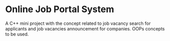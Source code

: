 # Online Job Portal System
A C++ mini project with the concept related to job vacancy search for applicants and job vacancies announcement for companies.
OOPs concepts to be used.
